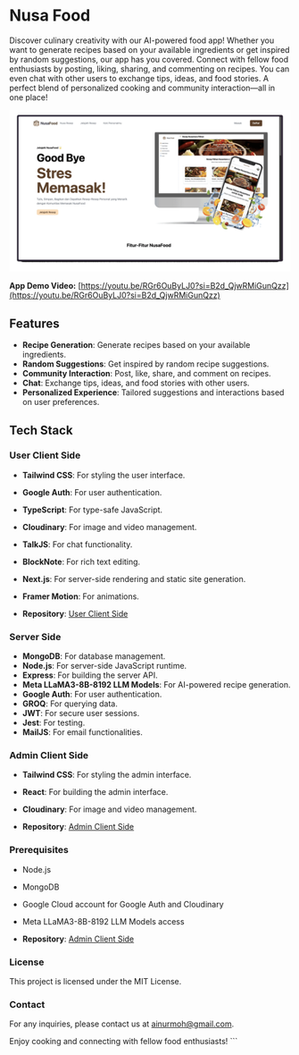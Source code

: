 # Nusa Food

Discover culinary creativity with our AI-powered food app! Whether you want to generate recipes based on your available ingredients or get inspired by random suggestions, our app has you covered. Connect with fellow food enthusiasts by posting, liking, sharing, and commenting on recipes. You can even chat with other users to exchange tips, ideas, and food stories. A perfect blend of personalized cooking and community interaction—all in one place!

![App Preview](assets/ezgif.com-animated-gif-maker.gif)

**App Demo Video:** [https://youtu.be/RGr6OuByLJ0?si=B2d_QjwRMiGunQzz](https://youtu.be/RGr6OuByLJ0?si=B2d_QjwRMiGunQzz)

## Features

-   **Recipe Generation**: Generate recipes based on your available ingredients.
-   **Random Suggestions**: Get inspired by random recipe suggestions.
-   **Community Interaction**: Post, like, share, and comment on recipes.
-   **Chat**: Exchange tips, ideas, and food stories with other users.
-   **Personalized Experience**: Tailored suggestions and interactions based on user preferences.

## Tech Stack

### User Client Side

-   **Tailwind CSS**: For styling the user interface.
-   **Google Auth**: For user authentication.
-   **TypeScript**: For type-safe JavaScript.
-   **Cloudinary**: For image and video management.
-   **TalkJS**: For chat functionality.
-   **BlockNote**: For rich text editing.
-   **Next.js**: For server-side rendering and static site generation.
-   **Framer Motion**: For animations.

-   **Repository**: [User Client Side](https://github.com/Nusa-Foods/web-client)

### Server Side

-   **MongoDB**: For database management.
-   **Node.js**: For server-side JavaScript runtime.
-   **Express**: For building the server API.
-   **Meta LLaMA3-8B-8192 LLM Models**: For AI-powered recipe generation.
-   **Google Auth**: For user authentication.
-   **GROQ**: For querying data.
-   **JWT**: For secure user sessions.
-   **Jest**: For testing.
-   **MailJS**: For email functionalities.

### Admin Client Side

-   **Tailwind CSS**: For styling the admin interface.
-   **React**: For building the admin interface.
-   **Cloudinary**: For image and video management.

-   **Repository**: [Admin Client Side](https://github.com/Nusa-Foods/admin-web-client)

### Prerequisites

-   Node.js
-   MongoDB
-   Google Cloud account for Google Auth and Cloudinary
-   Meta LLaMA3-8B-8192 LLM Models access

-   **Repository**: [Admin Client Side](https://github.com/Nusa-Foods/main-server)

### License

This project is licensed under the MIT License.

### Contact

For any inquiries, please contact us at ainurmoh@gmail.com.

Enjoy cooking and connecting with fellow food enthusiasts! ```
